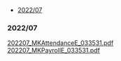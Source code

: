- [2022/07](#2022/07)

### 2022/07
[202207_MKAttendanceE_033531.pdf](https://github.com/s108000389/20222_intern/files/9305506/202207_MKAttendanceE_033531.pdf)  
[202207_MKPayrollE_033531.pdf](https://github.com/s108000389/20222_intern/files/9305508/202207_MKPayrollE_033531.pdf)

